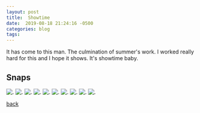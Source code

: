 ```yaml
---
layout: post
title:  Showtime
date:  2019-08-18 21:24:16 -0500
categories: blog 
tags: 
---
```


It has come to this man. The culmination of summer's work. I worked really hard for this and I hope it shows. It's showtime baby.

## Snaps

![](/assets/img/1908/20190812-kaizenday1.jpg ".")
![](/assets/img/1908/20190813-dreamteam.jpg ".")
![](/assets/img/1908/20190813-throwback.jpg ".")
![](/assets/img/1908/20190814-dadbod.jpg ".")
![](/assets/img/1908/20190816-voodoo.jpg ".")
![](/assets/img/1908/20190817-ithascometothis.jpg ".")
![](/assets/img/1908/20190818-ptown.jpg ".")
![](/assets/img/1908/20190818-river.jpg ".")
![](/assets/img/1908/20190818-stroll.jpg ".")
![](/assets/img/1908/20190818-thisjacket.jpg ".")

[back](/blog)
